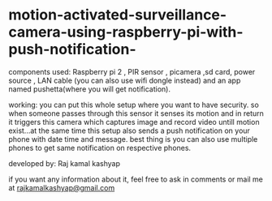 # motion-activated-surveillance-camera-using-raspberry-pi-with-push-notification-


components used:
     Raspberry pi 2 ,  PIR sensor , picamera ,sd card, power source , LAN cable (you can also use wifi dongle instead) and an app named pushetta(where you will get notification).

working: 
you can put this whole setup where you want to have security. 
so when someone passes through this sensor it senses its motion
and in return it triggers this camera which captures image and record video untill motion exist...at the same time this setup also sends a push notification on your phone with date time and message.
best thing is you can also use multiple phones to get same notification on respective phones.

developed by:
Raj kamal kashyap 

if you want any information  about it, feel free to ask in comments or mail me at rajkamalkashyap@gmail.com
